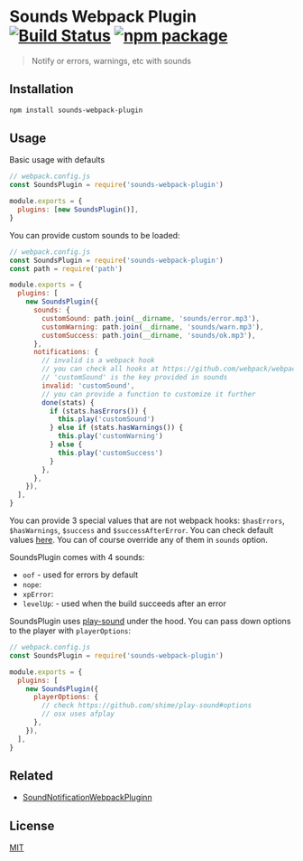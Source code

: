# Sounds Webpack Plugin [![Build Status](https://img.shields.io/circleci/project/posva/sounds-webpack-plugin/master.svg)](https://circleci.com/gh/posva/sounds-webpack-plugin) [![npm package](https://img.shields.io/npm/v/sounds-webpack-plugin.svg)](https://www.npmjs.com/package/sounds-webpack-plugin)

> Notify or errors, warnings, etc with sounds

## Installation

```sh
npm install sounds-webpack-plugin
```

## Usage

Basic usage with defaults

```js
// webpack.config.js
const SoundsPlugin = require('sounds-webpack-plugin')

module.exports = {
  plugins: [new SoundsPlugin()],
}
```

You can provide custom sounds to be loaded:

```js
// webpack.config.js
const SoundsPlugin = require('sounds-webpack-plugin')
const path = require('path')

module.exports = {
  plugins: [
    new SoundsPlugin({
      sounds: {
        customSound: path.join(__dirname, 'sounds/error.mp3'),
        customWarning: path.join(__dirname, 'sounds/warn.mp3'),
        customSuccess: path.join(__dirname, 'sounds/ok.mp3'),
      },
      notifications: {
        // invalid is a webpack hook
        // you can check all hooks at https://github.com/webpack/webpack/blob/master/lib/Compiler.js#L32
        // 'customSound' is the key provided in sounds
        invalid: 'customSound',
        // you can provide a function to customize it further
        done(stats) {
          if (stats.hasErrors()) {
            this.play('customSound')
          } else if (stats.hasWarnings()) {
            this.play('customWarning')
          } else {
            this.play('customSuccess')
          }
        },
      },
    }),
  ],
}
```

You can provide 3 special values that are not webpack hooks: `$hasErrors`, `$hasWarnings`, `$success` and `$successAfterError`. You can check default values [here](https://github.com/posva/sounds-webpack-plugin/blob/master/src/index.js#L8). You can of course override any of them in `sounds` option.

SoundsPlugin comes with 4 sounds:

* `oof` - used for errors by default
* `nope`:
* `xpError`:
* `levelUp`: - used when the build succeeds after an error

SoundsPlugin uses [play-sound](https://github.com/shime/play-sound) under the hood. You can pass down options to the player with `playerOptions`:

```js
// webpack.config.js
const SoundsPlugin = require('sounds-webpack-plugin')

module.exports = {
  plugins: [
    new SoundsPlugin({
      playerOptions: {
        // check https://github.com/shime/play-sound#options
        // osx uses afplay
      },
    }),
  ],
}
```

## Related

* [SoundNotificationWebpackPluginn](https://github.com/williamoliveira/sound-notification-webpack-plugin)

## License

[MIT](http://opensource.org/licenses/MIT)
